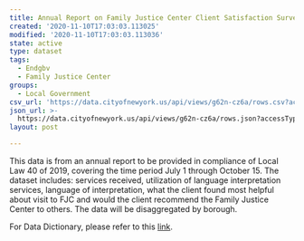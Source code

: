 ```yaml
---
title: Annual Report on Family Justice Center Client Satisfaction Surveys
created: '2020-11-10T17:03:03.113025'
modified: '2020-11-10T17:03:03.113036'
state: active
type: dataset
tags:
  - Endgbv
  - Family Justice Center
groups:
  - Local Government
csv_url: 'https://data.cityofnewyork.us/api/views/g62n-cz6a/rows.csv?accessType=DOWNLOAD'
json_url: >-
  https://data.cityofnewyork.us/api/views/g62n-cz6a/rows.json?accessType=DOWNLOAD
layout: post

---
```

This data is from an annual report to be provided in compliance of Local Law 40 of 2019, covering the time period July 1 through October 15. The dataset includes: services received, utilization of language interpretation services, language of interpretation, what the client found most helpful about visit to FJC and would the client recommend the Family Justice Center to others. The data will be disaggregated by borough.

For Data Dictionary, please refer to this <a href="https://docs.google.com/spreadsheets/d/1AXbUNtue8QrG_ngSC7JLz-cxWBTWAeWHv42nk5hSB1s/edit#gid=0">link</a>.

